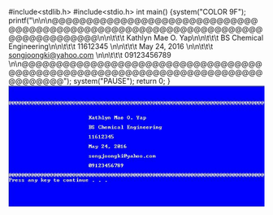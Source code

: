 #include<stdlib.h>
#include<stdio.h>
int main()
{system("COLOR 9F");
	printf("\n\n\n@@@@@@@@@@@@@@@@@@@@@@@@@@@@@@@@@@@@@@@@@@@@@@@@@@@@@@@@@@@@@@@@@@@@@@@@@@@@@@@@\n\n\t\t\t Kathlyn Mae O. Yap\n\n\t\t\t BS Chemical Engineering\n\n\t\t\t 11612345 \n\n\t\t\t May 24, 2016 \n\n\t\t\t songjoongki@yahoo.com \n\n\t\t\t 09123456789 \n\n@@@@@@@@@@@@@@@@@@@@@@@@@@@@@@@@@@@@@@@@@@@@@@@@@@@@@@@@@@@@@@@@@@@@@@@@@@@@@@@@");
	system("PAUSE");
	return 0;
}
![](Hello.jpg)
